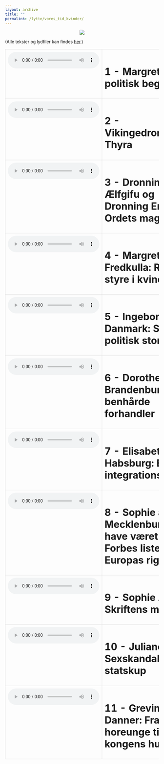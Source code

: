 ```yaml
---
layout: archive
title: ""
permalink: /lytte/vores_tid_kvinder/
---
```


<p align="center"><img src="https://tongchen779.github.io/dansk/images/tid/kvinder.png"/></p>

<style>
    table {
        border-collapse: collapse;
        width: 100%;
    }
    th, td {
        border: 1px solid #dddddd;
        padding: 8px;
        text-align: left;
    }
    /* Customize width for specific columns */
    th:nth-child(1), td:nth-child(1) {
        width: 20%; /* First column */
    }
    th:nth-child(2), td:nth-child(2) {
        width: 80%; /* Second column */
    }
</style>

(Alle tekster og lydfiler kan findes [her](https://natmus.dk/vorestid/podcast-magtens-kvinder/).)
<table align="center" cellspacing="5" style="text-align: left" width="100%">
<tr>
<td style="vertical-align: top;"> <audio controls src="https://api.spreaker.com/download/episode/41997832/magtens_kvinder_final_episode_1_final_sound_audio_mix_ebu_r_128.mp3?dl=true"></audio> </td>
<td><h1> 1 - Margrete 1.: En politisk begavelse </h1></td>
<td><a href="https://natmus.dk/fileadmin/user_upload/Editor/natmus/Vores_Tid/Magtens_kvinder_1._Margrete_1._En_politisk_begavelse.pdf">text</a></td>
</tr>

<tr>
<td style="vertical-align: top;"> <audio controls src="https://api.spreaker.com/download/episode/42033968/magtens_kvinder_ep_2_rettet.mp3?dl=true"></audio> </td>
<td><h1> 2 - Vikingedronningen Thyra </h1></td>
<td><a href="https://natmus.dk/fileadmin/user_upload/Editor/natmus/Vores_Tid/Magtens_kvinder_2._Vikingedronningen_Thyra.pdf">text</a></td>
</tr>

<tr>
<td style="vertical-align: top;"> <audio controls src="https://api.spreaker.com/download/episode/42075707/magtenskvinder3.mp3?dl=true"></audio> </td>
<td><h1> 3 - Dronning Ælfgifu og Dronning Emma: Ordets magt </h1></td>
<td><a href="https://natmus.dk/fileadmin/user_upload/Editor/natmus/Vores_Tid/Magtens_Kvinder_3._Dronning_AElfgifu_og_Dronning_Emma_Ordets_magt.pdf">text</a></td>
</tr>

<tr>
<td style="vertical-align: top;"> <audio controls src="https://api.spreaker.com/download/episode/42119342/magtenskvinder4.mp3?dl=true"></audio> </td>
<td><h1> 4 - Margrete Fredkulla: Rigets styre i kvindehånd </h1></td>
<td><a href="https://natmus.dk/fileadmin/user_upload/Editor/natmus/Vores_Tid/Magtens_Kvinder_4._Margrete_Fredkulla_Rigets_styre_i_kvindehaand.pdf">text</a></td>
</tr>

<tr>
<td style="vertical-align: top;"> <audio controls src="https://api.spreaker.com/download/episode/42239114/magtenskvinder5.mp3?dl=true"></audio> </td>
<td><h1> 5 - Ingeborg af Danmark: Styrke i politisk stormvejr </h1></td>
<td><a href="https://natmus.dk/fileadmin/user_upload/Editor/natmus/Vores_Tid/Magtens_Kvinder_5._Ingeborg_af_Danmark_Styrke_i_politisk_stormvejr.pdf">text</a></td>
</tr>

<tr>
<td style="vertical-align: top;"> <audio controls src="https://api.spreaker.com/download/episode/42375951/magtenskvinder6.mp3?dl=true"></audio> </td>
<td><h1> 6 - Dorothea af Brandenburg: Den benhårde forhandler </h1></td>
<td><a href="https://natmus.dk/fileadmin/user_upload/Editor/natmus/Vores_Tid/Magtens_Kvinder_6._Dorothea_af_Brandenburg_Den_benhaarde_forhandler.pdf">text</a></td>
</tr>

<tr>
<td style="vertical-align: top;"> <audio controls src="https://api.spreaker.com/download/episode/42532833/episode_7_mix_2.mp3?dl=true"></audio> </td>
<td><h1> 7 - Elisabeth af Habsburg: En integrationshistorie </h1></td>
<td><a href="https://natmus.dk/fileadmin/user_upload/Editor/natmus/Vores_Tid/Magtens_Kvinder_7._Elisabeth_af_Habsburg_En_integrationshistorie.pdf">text</a></td>
</tr>

<tr>
<td style="vertical-align: top;"> <audio controls src="https://api.spreaker.com/download/episode/42627686/magtenskvinder8.mp3?dl=true"></audio> </td>
<td><h1> 8 - Sophie af Mecklenburg: Ville have været på Forbes liste over Europas rigeste </h1></td>
<td><a href="https://natmus.dk/fileadmin/user_upload/Editor/natmus/Vores_Tid/Magtens_Kvinder_8._Sophie_af_Mecklenburg_Ville_have_vaeret_paa_Forbes_liste_over_Europas_rigeste.pdf">text</a></td>
</tr>

<tr>
<td style="vertical-align: top;"> <audio controls src="https://api.spreaker.com/download/episode/43008205/magtenskvinder9.mp3?dl=true"></audio> </td>
<td><h1> 9 - Sophie Amalie: Skriftens magt </h1></td>
<td><a href="https://natmus.dk/fileadmin/user_upload/Editor/natmus/Vores_Tid/Magtens_Kvinder_9._Sophie_Amalie_Skriftens_magt.pdf">text</a></td>
</tr>

<tr>
<td style="vertical-align: top;"> <audio controls src="https://api.spreaker.com/download/episode/43164928/magtenskvinder10.mp3?dl=true"></audio> </td>
<td><h1> 10 - Juliane Marie: Sexskandale og statskup </h1></td>
<td><a href="https://natmus.dk/fileadmin/user_upload/Editor/natmus/Vores_Tid/Magtens_Kvinder_10._Juliane_Marie_Sexskandale_og_statskup.pdf">text</a></td>
</tr>

<tr>
<td style="vertical-align: top;"> <audio controls src="https://api.spreaker.com/download/episode/43380399/magtenskvinder11.mp3?dl=true"></audio> </td>
<td><h1> 11 - Grevinde Danner: Fra horeunge til kongens hustru </h1></td>
<td><a href="https://natmus.dk/fileadmin/user_upload/Editor/natmus/Vores_Tid/Magtens_Kvinder_11._Grevinde_Danner_Fra_horeunge_til_kongens_hustru.pdf">text</a></td>
</tr>
</table>